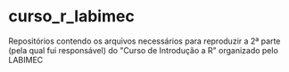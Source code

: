 # curso_r_labimec
Repositórios contendo os arquivos necessários para reproduzir a 2ª parte (pela qual fui responsável) do "Curso de Introdução a R" organizado pelo LABIMEC
